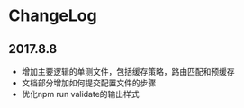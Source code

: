 # ChangeLog

## 2017.8.8

* 增加主要逻辑的单测文件，包括缓存策略，路由匹配和预缓存
* 文档部分增加如何提交配置文件的步骤
* 优化npm run validate的输出样式

